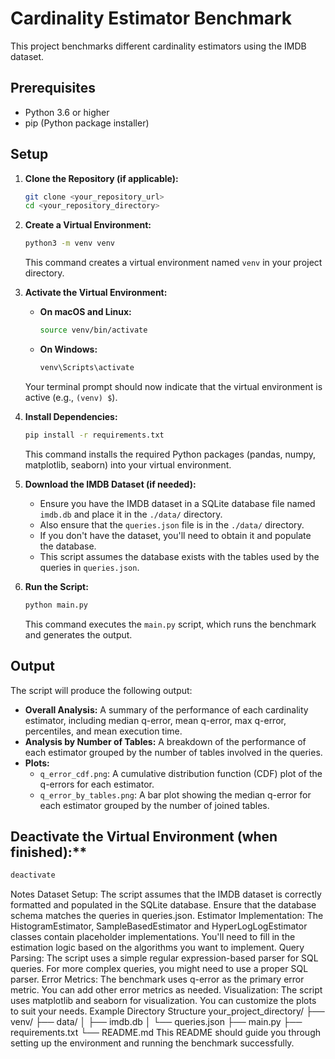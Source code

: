 # Cardinality Estimator Benchmark

This project benchmarks different cardinality estimators using the IMDB dataset.

## Prerequisites

* Python 3.6 or higher
* pip (Python package installer)

## Setup

1.  **Clone the Repository (if applicable):**

    ```bash
    git clone <your_repository_url>
    cd <your_repository_directory>
    ```

2.  **Create a Virtual Environment:**

    ```bash
    python3 -m venv venv
    ```

    This command creates a virtual environment named `venv` in your project directory.

3.  **Activate the Virtual Environment:**

    * **On macOS and Linux:**

        ```bash
        source venv/bin/activate
        ```

    * **On Windows:**

        ```bash
        venv\Scripts\activate
        ```

    Your terminal prompt should now indicate that the virtual environment is active (e.g., `(venv) $`).

4.  **Install Dependencies:**

    ```bash
    pip install -r requirements.txt
    ```

    This command installs the required Python packages (pandas, numpy, matplotlib, seaborn) into your virtual environment.

5.  **Download the IMDB Dataset (if needed):**

    * Ensure you have the IMDB dataset in a SQLite database file named `imdb.db` and place it in the `./data/` directory.
    * Also ensure that the `queries.json` file is in the `./data/` directory.
    * If you don't have the dataset, you'll need to obtain it and populate the database.
    * This script assumes the database exists with the tables used by the queries in `queries.json`.

6.  **Run the Script:**

    ```bash
    python main.py
    ```

    This command executes the `main.py` script, which runs the benchmark and generates the output.

## Output

The script will produce the following output:

* **Overall Analysis:** A summary of the performance of each cardinality estimator, including median q-error, mean q-error, max q-error, percentiles, and mean execution time.
* **Analysis by Number of Tables:** A breakdown of the performance of each estimator grouped by the number of tables involved in the queries.
* **Plots:**
    * `q_error_cdf.png`: A cumulative distribution function (CDF) plot of the q-errors for each estimator.
    * `q_error_by_tables.png`: A bar plot showing the median q-error for each estimator grouped by the number of joined tables.

## Deactivate the Virtual Environment (when finished):**

```bash
deactivate
```

Notes
Dataset Setup: The script assumes that the IMDB dataset is correctly formatted and populated in the SQLite database. Ensure that the database schema matches the queries in queries.json.
Estimator Implementation: The HistogramEstimator, SampleBasedEstimator and HyperLogLogEstimator classes contain placeholder implementations. You'll need to fill in the estimation logic based on the algorithms you want to implement.
Query Parsing: The script uses a simple regular expression-based parser for SQL queries. For more complex queries, you might need to use a proper SQL parser.
Error Metrics: The benchmark uses q-error as the primary error metric. You can add other error metrics as needed.
Visualization: The script uses matplotlib and seaborn for visualization. You can customize the plots to suit your needs.
Example Directory Structure
your_project_directory/
├── venv/
├── data/
│   ├── imdb.db
│   └── queries.json
├── main.py
├── requirements.txt
└── README.md
This README should guide you through setting up the environment and running the benchmark successfully.